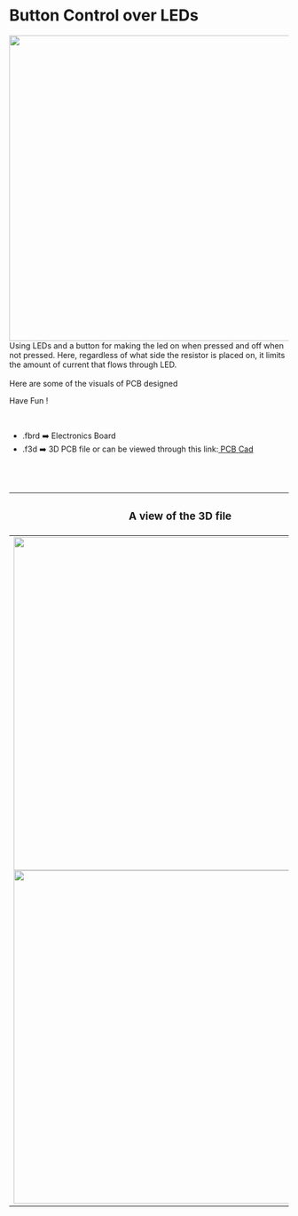 <h1>Button Control over LEDs</h1>

<div>
   <img width=550 align=right src="https://github.com/Curovearth/Dive-into-Electronics/blob/main/PCB%20Designs/27-Button%20Control%20over%20LEDs/img1.png"/>
   <p>Using LEDs and a button for making the led on when pressed and off when not pressed. Here, regardless of what side the resistor is placed on, it limits the amount of current that flows through LED.
  <br><br>Here are some of the visuals of PCB designed<br>
        
   Have Fun !
  </p>
<br>

   - .fbrd ➡️ Electronics Board
   - .f3d  ➡️ 3D PCB file or can be viewed through this link:<a href="https://a360.co/3gDpVv4"> PCB Cad</a>
   
   
<br> <br> 
<div align=center>
   
| <h3>A view of the 3D file</h2> | <h3>Schematic Diagram for PCB</h3> |      
| --- | --- |
| <img width=600 align=center src="https://github.com/Curovearth/Dive-into-Electronics/blob/main/PCB%20Designs/27-Button%20Control%20over%20LEDs/img2.png"/><br><img width=600 align=center src="https://github.com/Curovearth/Dive-into-Electronics/blob/main/PCB%20Designs/27-Button%20Control%20over%20LEDs/img3.png"/> |    <img width="400" src="https://github.com/Curovearth/Dive-into-Electronics/blob/main/PCB%20Designs/27-Button%20Control%20over%20LEDs/PCB%20view.png"> | 
 
</div>

 
